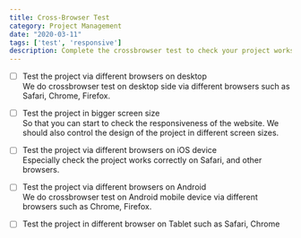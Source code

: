 ```yaml
---
title: Cross-Browser Test
category: Project Management
date: "2020-03-11"
tags: ['test', 'responsive']
description: Complete the crossbrowser test to check your project works correctly in different types of devices and browsers.
---
```


- [ ] Test the project via different browsers on desktop  
We do crossbrowser test on desktop side via different browsers such as Safari, Chrome, Firefox.  

- [ ] Test the project in bigger screen size    
So that you can start to check the responsiveness of the website. We should also control the design of the project in different screen sizes.

- [ ] Test the project via different browsers on iOS device  
Especially check the project works correctly on Safari, and other browsers.  

- [ ] Test the project via different browsers on Android  
We do crossbrowser test on Android mobile device via different browsers such as Chrome, Firefox.  

- [ ] Test the project in different browser on Tablet such as Safari, Chrome  

